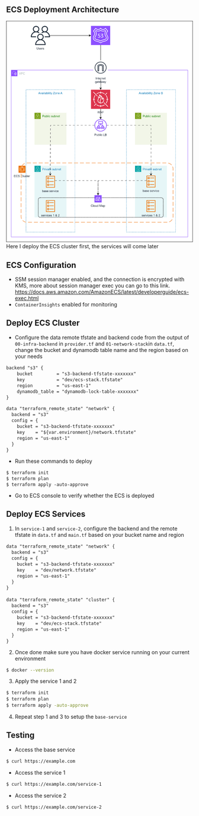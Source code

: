 ## ECS Deployment Architecture

![Alt text](../images/ecs-cloudmap.drawio.svg?raw=true "ECS Deployment Architecture")<br>
Here I deploy the ECS cluster first, the services will come later

## ECS Configuration

- SSM session manager enabled, and the connection is encrypted with KMS, more about session manager exec you can go to this link.
  https://docs.aws.amazon.com/AmazonECS/latest/developerguide/ecs-exec.html
- `ContainerInsights` enabled for monitoring

## Deploy ECS Cluster

- Configure the data remote tfstate and backend code from the output of `00-infra-backend` in `provider.tf` and `01-network-stack`in `data.tf`, change the bucket and dynamodb table name and the region based on your needs

```
backend "s3" {
    bucket         = "s3-backend-tfstate-xxxxxxx"
    key            = "dev/ecs-stack.tfstate"
    region         = "us-east-1"
    dynamodb_table = "dynamodb-lock-table-xxxxxxx"
}
```

```
data "terraform_remote_state" "network" {
  backend = "s3"
  config = {
    bucket = "s3-backend-tfstate-xxxxxxx"
    key    = "${var.environment}/network.tfstate"
    region = "us-east-1"
  }
}
```

- Run these commands to deploy

```
$ terraform init
$ terraform plan
$ terraform apply -auto-approve
```

- Go to ECS console to verify whether the ECS is deployed

## Deploy ECS Services

1. In `service-1` and `service-2`, configure the backend and the remote tfstate in `data.tf` and `main.tf` based on your bucket name and region

```
data "terraform_remote_state" "network" {
  backend = "s3"
  config = {
    bucket = "s3-backend-tfstate-xxxxxxx"
    key    = "dev/network.tfstate"
    region = "us-east-1"
  }
}

data "terraform_remote_state" "cluster" {
  backend = "s3"
  config = {
    bucket = "s3-backend-tfstate-xxxxxxx"
    key    = "dev/ecs-stack.tfstate"
    region = "us-east-1"
  }
}
```

2. Once done make sure you have docker service running on your current environment

```bash
$ docker --version
```

3. Apply the service 1 and 2

```bash
$ terraform init
$ terraform plan
$ terraform apply -auto-approve
```

4. Repeat step 1 and 3 to setup the `base-service`

## Testing

- Access the base service

```bash
$ curl https://example.com
```

- Access the service 1

```bash
$ curl https://example.com/service-1
```

- Access the service 2

```bash
$ curl https://example.com/service-2
```
